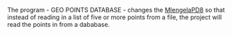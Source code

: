 The program - GEO POINTS DATABASE - changes the [MlengelaPD8](https://github.com/CIS1250Python/MlengelaPD8/blob/main/MlengelaDP8.zip) so that instead of reading in a list of five or more points from a file, the project will read the points in from a dababase. 
